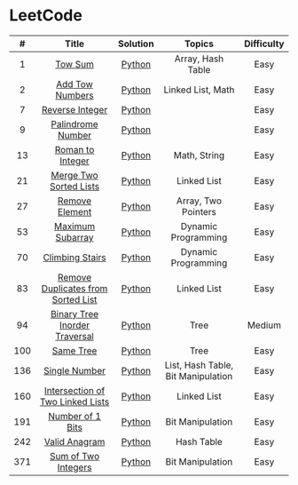 # LeetCode

|   #   |  Title  |  Solution  |  Topics  |  Difficulty  |
| :---: | :-----: | :--------: | :------: | :----------: |
|   1   | [Tow Sum](https://leetcode.com/problems/two-sum/) | [Python](https://github.com/kaka-lin/leetcode/tree/master/python/001_two_sum.md) | Array, Hash Table | Easy |
|   2   | [Add Tow Numbers](https://leetcode.com/problems/add-two-numbers/) | [Python](https://github.com/kaka-lin/leetcode/tree/master/python/002_add_two_numbers.md) | Linked List, Math | Easy |
|   7   | [Reverse Integer](https://leetcode.com/problems/reverse-integer/) | [Python](https://github.com/kaka-lin/leetcode/tree/master/python/007_reverse_integer.md) | | Easy |
|   9   | [Palindrome Number](https://leetcode.com/problems/palindrome-number/) | [Python](https://github.com/kaka-lin/leetcode/tree/master/python/009_palindrome_number.md) | | Easy |
|  13   | [Roman to Integer](https://leetcode.com/problems/roman-to-integer/) | [Python](https://github.com/kaka-lin/leetcode/tree/master/python/013_roman_to_integer.md) | Math, String | Easy |
|  21   | [Merge Two Sorted Lists](https://leetcode.com/problems/merge-two-sorted-lists/) | [Python](https://github.com/kaka-lin/leetcode/tree/master/python/021_merge_two_sorted_list.md) | Linked List | Easy |
|  27   | [Remove Element](https://leetcode.com/problems/remove-element/) | [Python](https://github.com/kaka-lin/leetcode/tree/master/python/027_remove_element.md) | Array, Two Pointers | Easy |
|  53   | [Maximum Subarray](https://leetcode.com/problems/maximum-subarray/) | [Python](https://github.com/kaka-lin/leetcode/tree/master/python/053_maximum_subarray.md) | Dynamic Programming | Easy |
|  70   | [Climbing Stairs](https://leetcode.com/problems/climbing-stairs/) | [Python](https://github.com/kaka-lin/leetcode/tree/master/python/070_climbing_stairs.md) | Dynamic Programming | Easy |
|  83   | [Remove Duplicates from Sorted List](https://leetcode.com/problems/remove-duplicates-from-sorted-list/) | [Python](https://github.com/kaka-lin/leetcode/tree/master/python/083_remove_duplicates_from_sorted_list.md) | Linked List | Easy |
|  94   | [Binary Tree Inorder Traversal](https://leetcode.com/problems/binary-tree-inorder-traversal/) | [Python](https://github.com/kaka-lin/leetcode/tree/master/python/094_binary_tree_inorder_traversal.md) | Tree | Medium |
|  100  | [Same Tree](https://leetcode.com/problems/same-tree/) | [Python](https://github.com/kaka-lin/leetcode/tree/master/python/100_same_tree.md) | Tree | Easy |
|  136  | [Single Number](https://leetcode.com/problems/single-number/) | [Python](https://github.com/kaka-lin/leetcode/tree/master/python/136_single_number.md) | List, Hash Table, Bit Manipulation | Easy |
|  160  | [Intersection of Two Linked Lists](https://leetcode.com/problems/intersection-of-two-linked-lists/) | [Python](https://github.com/kaka-lin/leetcode/tree/master/python/160_intersection_of_two_linked_list.md) | Linked List | Easy |
|  191  | [Number of 1 Bits](https://leetcode.com/problems/number-of-1-bits/) | [Python](https://github.com/kaka-lin/leetcode/tree/master/python/191_number_of_1_bits.md) | Bit Manipulation | Easy |
|  242  | [Valid Anagram](https://leetcode.com/problems/valid-anagram/) | [Python](https://github.com/kaka-lin/leetcode/tree/master/python/242_valid_anagram.md) | Hash Table | Easy |
|  371  | [Sum of Two Integers](https://leetcode.com/problems/sum-of-two-integers/) | [Python](https://github.com/kaka-lin/leetcode/tree/master/python/371_sum_of_two_integers.md) | Bit Manipulation | Easy |
